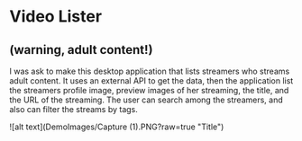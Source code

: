 # Video Lister

## (warning, adult content!)
I was ask to make this desktop application that lists streamers who streams adult content. It uses an external API to get the data, then the application list the streamers profile image, preview images of her streaming, the title, and the URL of the streaming. The user can search among the streamers, and also can filter the streams by tags.

![alt text](DemoImages/Capture (1).PNG?raw=true "Title")
